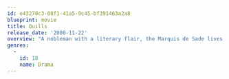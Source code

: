 ```yaml
---
id: e43278c3-08f1-41a5-9c45-bf391463a2a8
blueprint: movie
title: Quills
release_date: '2000-11-22'
overview: "A nobleman with a literary flair, the Marquis de Sade lives in a madhouse where a beautiful laundry maid smuggles his erotic stories to a printer, defying orders from the asylum's resident priest. The titillating passages whip all of France into a sexual frenzy, until a fiercely conservative doctor tries to put an end to the fun."
genres:
  -
    id: 18
    name: Drama
---
```

